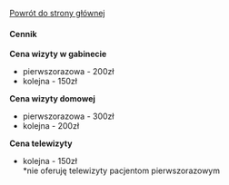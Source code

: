 <a href="https://gabinetpsychiatra.pl"> Powrót do strony głównej </a>

#### Cennik

__Cena wizyty w gabinecie__
- pierwszorazowa - 200zł
- kolejna - 150zł

__Cena wizyty domowej__
- pierwszorazowa - 300zł
- kolejna - 200zł

__Cena telewizyty__
- kolejna - 150zł<br>
 *nie oferuję telewizyty pacjentom pierwszorazowym
